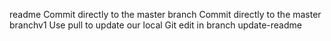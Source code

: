 readme
Commit directly to the master branch
Commit directly to the master branchv1
Use pull to update our local Git
edit in branch update-readme
